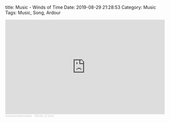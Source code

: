 title: Music - Winds of Time
Date: 2019-08-29 21:28:53
Category: Music
Tags: Music, Song, Ardour

<iframe width="100%" height="300" scrolling="no" frameborder="no" allow="autoplay" src="https://w.soundcloud.com/player/?url=https%3A//api.soundcloud.com/tracks/672555188&color=%23ff5500&auto_play=false&hide_related=false&show_comments=true&show_user=true&show_reposts=false&show_teaser=true&visual=true"></iframe><div style="font-size: 10px; color: #cccccc;line-break: anywhere;word-break: normal;overflow: hidden;white-space: nowrap;text-overflow: ellipsis; font-family: Interstate,Lucida Grande,Lucida Sans Unicode,Lucida Sans,Garuda,Verdana,Tahoma,sans-serif;font-weight: 100;"><a href="https://soundcloud.com/nonameentername" title="nonameentername" target="_blank" style="color: #cccccc; text-decoration: none;">nonameentername</a> · <a href="https://soundcloud.com/nonameentername/winds-of-time" title="Winds of time" target="_blank" style="color: #cccccc; text-decoration: none;">Winds of time</a></div>
